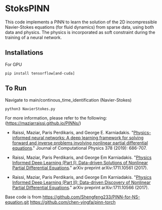 # StoksPINN
This code implements a PINN to learn the solution of the 2D incompressible Navier-Stokes equations (for fluid dynamics) from sparse data, using both data and physics. The physics is incorporated as soft constraint during the training of a neural network.

## Installations 
For GPU
```
pip install tensorflow[and-cuda]
```

## To Run
Navigate to main/continous_time_identification (Navier-Stokes)
```
python3 NavierStokes.py
```

For more information, please refer to the following: (https://maziarraissi.github.io/PINNs/)

  - Raissi, Maziar, Paris Perdikaris, and George E. Karniadakis. "[Physics-informed neural networks: A deep learning framework for solving forward and inverse problems involving nonlinear partial differential equations](https://www.sciencedirect.com/science/article/pii/S0021999118307125)." Journal of Computational Physics 378 (2019): 686-707.

  - Raissi, Maziar, Paris Perdikaris, and George Em Karniadakis. "[Physics Informed Deep Learning (Part I): Data-driven Solutions of Nonlinear Partial Differential Equations](https://arxiv.org/abs/1711.10561)." arXiv preprint arXiv:1711.10561 (2017).

  - Raissi, Maziar, Paris Perdikaris, and George Em Karniadakis. "[Physics Informed Deep Learning (Part II): Data-driven Discovery of Nonlinear Partial Differential Equations](https://arxiv.org/abs/1711.10566)." arXiv preprint arXiv:1711.10566 (2017).
    
Base code is from 
https://github.com/Shengfeng233/PINN-for-NS-equation.git
https://github.com/chen-yingfa/pinn-torch
